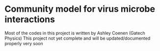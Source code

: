 # Community model for virus microbe interactions

Most of the codes in this project is written by Ashley Coenen (Gatech Physics)
This project not yet complete and will be updated/documented properly very soon
